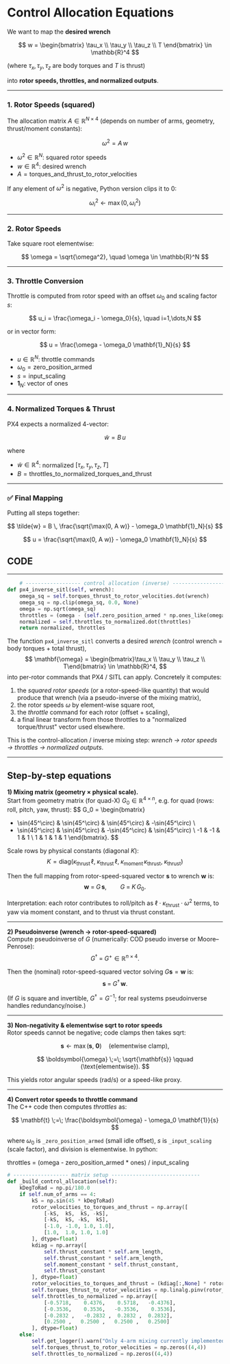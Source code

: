 # Control Allocation Equations

We want to map the **desired wrench**

$$
w =
\begin{bmatrix}
\tau_x \\ \tau_y \\ \tau_z \\ T
\end{bmatrix}
\in \mathbb{R}^4
$$

(where $\tau_x, \tau_y, \tau_z$ are body torques and $T$ is thrust)  

into **rotor speeds, throttles, and normalized outputs**.

---

### 1. Rotor Speeds (squared)
The allocation matrix $A \in \mathbb{R}^{N \times 4}$ (depends on number of arms, geometry, thrust/moment constants):

$$
\omega^2 = A \, w
$$

- $\omega^2 \in \mathbb{R}^N$: squared rotor speeds  
- $w \in \mathbb{R}^4$: desired wrench  
- $A = \text{torques\_and\_thrust\_to\_rotor\_velocities}$  

If any element of $\omega^2$ is negative, Python version clips it to 0:

$$
\omega^2_i \gets \max(0, \omega^2_i)
$$

---

### 2. Rotor Speeds
Take square root elementwise:

$$
\omega = \sqrt{\omega^2}, \quad \omega \in \mathbb{R}^N
$$

---

### 3. Throttle Conversion
Throttle is computed from rotor speed with an offset $\omega_0$ and scaling factor $s$:

$$
u_i = \frac{\omega_i - \omega_0}{s}, \quad i=1,\dots,N
$$

or in vector form:

$$
u = \frac{\omega - \omega_0 \mathbf{1}_N}{s}
$$

- $u \in \mathbb{R}^N$: throttle commands  
- $\omega_0 = \text{zero\_position\_armed}$  
- $s = \text{input\_scaling}$  
- $\mathbf{1}_N$: vector of ones  

---

### 4. Normalized Torques & Thrust
PX4 expects a normalized 4-vector:

$$
\tilde{w} = B \, u
$$

where  

- $\tilde{w} \in \mathbb{R}^4$: normalized $[\tau_x, \tau_y, \tau_z, T]$  
- $B = \text{throttles\_to\_normalized\_torques\_and\_thrust}$  

---

### ✅ Final Mapping
Putting all steps together:

$$
\tilde{w} = B \, \frac{\sqrt{\max(0, A w)} - \omega_0 \mathbf{1}_N}{s}
$$

$$
u = \frac{\sqrt{\max(0, A w)} - \omega_0 \mathbf{1}_N}{s}
$$

## CODE 
-------------------------
```python
    # ------------------ control allocation (inverse) -------------------------
def px4_inverse_sitl(self, wrench):
    omega_sq = self.torques_thrust_to_rotor_velocities.dot(wrench)
    omega_sq = np.clip(omega_sq, 0.0, None)
    omega = np.sqrt(omega_sq)
    throttles = (omega - (self.zero_position_armed * np.ones_like(omega))) / max(1e-6, self.input_scaling)
    normalized = self.throttles_to_normalized.dot(throttles)
    return normalized, throttles
```
The function `px4_inverse_sitl`  converts a desired *wrench* (control wrench = body torques + total thrust),
$$
\mathbf{\omega} = \begin{bmatrix}\tau_x \\ \tau_y \\ \tau_z \\ T\end{bmatrix} \in \mathbb{R}^4,
$$
into per-rotor commands that PX4 / SITL can apply. Concretely it computes:

1. the *squared rotor speeds* (or a rotor-speed-like quantity) that would produce that wrench (via a pseudo-inverse of the mixing matrix),
2. the rotor speeds $\omega$ by element-wise square root,
3. the *throttle* command for each rotor (offset + scaling),
4. a final linear transform from those throttles to a "normalized torque/thrust" vector used elsewhere.

This is the control-allocation / inverse mixing step: *wrench → rotor speeds → throttles → normalized outputs*.

---




## Step-by-step equations

**1) Mixing matrix (geometry × physical scale).**  
Start from geometry matrix (for quad-X) $G_0 \in \mathbb{R}^{4\times n}$, e.g. for quad (rows: roll, pitch, yaw, thrust):
$$
G_0 = \begin{bmatrix}
- \sin(45^\circ) & \sin(45^\circ) & \sin(45^\circ) & -\sin(45^\circ) \\
- \sin(45^\circ) & \sin(45^\circ) & -\sin(45^\circ) & \sin(45^\circ) \\
-1 & -1 & 1 & 1 \\
1 & 1 & 1 & 1
\end{bmatrix}.
$$

Scale rows by physical constants (diagonal $K$):
$$
K = \mathrm{diag}\big( \kappa_\text{thrust}\,\ell,\; \kappa_\text{thrust}\,\ell,\; \kappa_\text{moment}\,\kappa_\text{thrust},\; \kappa_\text{thrust} \big)
$$

Then the full mapping from rotor-speed-squared vector $\mathbf{s}$ to wrench $\mathbf{w}$ is:
$$
\mathbf{w} \;=\; G\,\mathbf{s}, \qquad G \;=\; K\,G_0.
$$

Interpretation: each rotor contributes to roll/pitch as $\ell\cdot \kappa_\text{thrust}\cdot \omega^2$ terms, to yaw via moment constant, and to thrust via thrust constant.

---

**2) Pseudoinverse (wrench → rotor-speed-squared)**  
Compute pseudoinverse of $G$ (numerically: COD pseudo inverse or Moore–Penrose):
$$
G^\dagger \;=\; G^{+} \in \mathbb{R}^{n\times 4}.
$$

Then the (nominal) rotor-speed-squared vector solving $G \mathbf{s} = \mathbf{w}$ is:
$$
\mathbf{s} \;=\; G^\dagger \,\mathbf{w}.
$$

(If $G$ is square and invertible, $G^\dagger = G^{-1}$; for real systems pseudoinverse handles redundancy/noise.)

---

**3) Non-negativity & elementwise sqrt to rotor speeds**  
Rotor speeds cannot be negative; code clamps then takes sqrt:

$$
\mathbf{s} \leftarrow \max( \mathbf{s},\; \mathbf{0} ) \quad\text{(elementwise clamp)},
$$

$$
\boldsymbol{\omega} \;=\; \sqrt{\mathbf{s}} \qquad (\text{elementwise}).
$$

This yields rotor angular speeds (rad/s) or a speed-like proxy.

---

**4) Convert rotor speeds to throttle command**  
The C++ code then computes *throttles* as:

$$
\mathbf{t} \;=\; \frac{\boldsymbol{\omega} - \omega_0 \mathbf{1}}{s}
$$

where $\omega_0$ is `_zero_position_armed` (small idle offset), $s$ is `_input_scaling` (scale factor), and division is elementwise. In python:

throttles = (omega - zero_position_armed * ones) / input_scaling

```python
# ------------------ matrix setup -----------------------------
def _build_control_allocation(self):
    kDegToRad = np.pi/180.0
    if self.num_of_arms == 4:
        kS = np.sin(45 * kDegToRad)
        rotor_velocities_to_torques_and_thrust = np.array([
            [-kS,  kS,  kS, -kS],
            [-kS,  kS, -kS,  kS],
            [-1.0, -1.0, 1.0, 1.0],
            [1.0,  1.0, 1.0, 1.0]
        ], dtype=float)
        kdiag = np.array([
            self.thrust_constant * self.arm_length,
            self.thrust_constant * self.arm_length,
            self.moment_constant * self.thrust_constant,
            self.thrust_constant
        ], dtype=float)
        rotor_velocities_to_torques_and_thrust = (kdiag[:,None] * rotor_velocities_to_torques_and_thrust)
        self.torques_thrust_to_rotor_velocities = np.linalg.pinv(rotor_velocities_to_torques_and_thrust)
        self.throttles_to_normalized = np.array([
            [-0.5718,    0.4376,    0.5718,   -0.4376],
            [-0.3536,    0.3536,   -0.3536,    0.3536],
            [-0.2832 ,   -0.2832 ,  0.2832 ,  0.2832],
            [0.2500 ,   0.2500 ,   0.2500 ,   0.2500]
        ], dtype=float)
    else:
        self.get_logger().warn("Only 4-arm mixing currently implemented")
        self.torques_thrust_to_rotor_velocities = np.zeros((4,4))
        self.throttles_to_normalized = np.zeros((4,4))
```